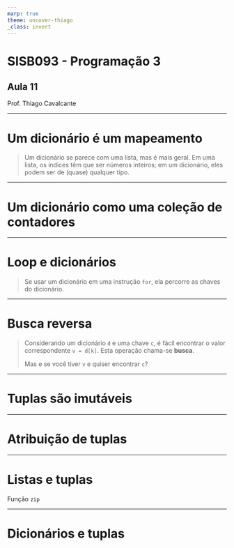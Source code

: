 ```yaml
---
marp: true
theme: uncover-thiago
_class: invert
---
```


<title>Aula 11 — Slides</title>

# **SISB093 - Programação 3**

## Aula 11

Prof. Thiago Cavalcante

---

<!-- paginate: true -->
<!-- header: Capítulo 11: Dicionários -->

# <!-- fit --> Um dicionário é um mapeamento

> Um dicionário se parece com uma lista, mas é mais geral. Em uma lista, os índices têm que ser números inteiros; em um dicionário, eles podem ser de (quase) qualquer tipo.

---

# Um dicionário como uma coleção de contadores

---

# Loop e dicionários

> Se usar um dicionário em uma instrução `for`, ela percorre as chaves do dicionário.

---

# Busca reversa

> Considerando um dicionário `d` e uma chave `c`, é fácil encontrar o valor correspondente `v = d[k]`. Esta operação chama-se **busca**.
>
> Mas e se você tiver `v` e quiser encontrar `c`?

---

<!-- header: Capítulo 12: Tuplas -->

# Tuplas são imutáveis

---

# Atribuição de tuplas

---

# Listas e tuplas

Função `zip`

---

# Dicionários e tuplas
